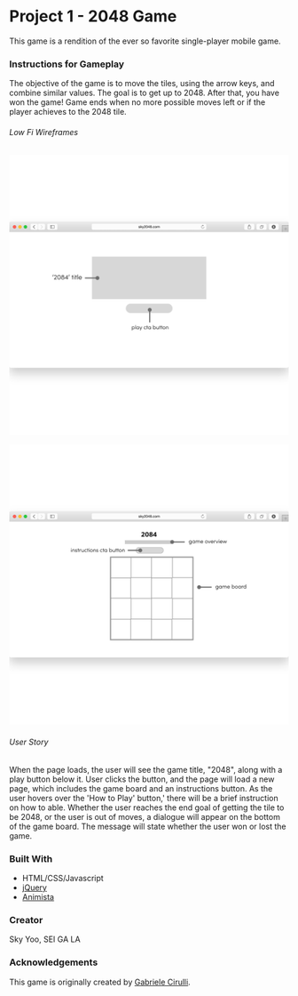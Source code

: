 # Project 1 - 2048 Game


This game is a rendition of the ever so favorite single-player mobile game.


### Instructions for Gameplay


The objective of the game is to move the tiles, using the arrow keys, and combine similar values. The goal is to get up to 2048. After that, you have won the game! Game ends when no more possible moves left or if the player achieves to the 2048 tile.


###### Low Fi Wireframes
![wireframe](images/0001.jpg)

![wireframe2](images/0002.jpg)


###### User Story
When the page loads, the user will see the game title, "2048", along with a play button below it. User clicks the button, and the page will load a new page, which includes the game board and an instructions button. As the user hovers over the 'How to Play' button,' there will be a brief instruction on how to able. Whether the user reaches the end goal of getting the tile to be 2048, or the user is out of moves, a dialogue will appear on the bottom of the game board. The message will state whether the user won or lost the game.


### Built With
- HTML/CSS/Javascript
- [jQuery](https://jquery.com/)
- [Animista](http://animista.net/)


### Creator
Sky Yoo, SEI GA LA


### Acknowledgements

This game is originally created by [Gabriele Cirulli](https://play2048.co/).
